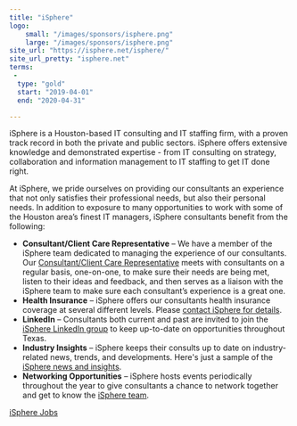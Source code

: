 ```yaml
---
title: "iSphere"
logo:
    small: "/images/sponsors/isphere.png"
    large: "/images/sponsors/isphere.png"
site_url: "https://isphere.net/isphere/"
site_url_pretty: "isphere.net"
terms:
 -
  type: "gold"
  start: "2019-04-01"
  end: "2020-04-31"

---
```


iSphere is a Houston-based IT consulting and IT staffing firm, with a proven track record in both the private and public sectors. iSphere offers extensive knowledge and demonstrated expertise - from IT consulting on strategy, collaboration and information management to IT staffing to get IT done right.
 
At iSphere, we pride ourselves on providing our consultants an experience that not only satisfies their professional needs, but also their personal needs. In addition to exposure to many opportunities to work with some of the Houston area’s finest IT managers, iSphere consultants benefit from the following:
 
 - **Consultant/Client Care Representative** – We have a member of the iSphere team dedicated to managing the experience of our consultants. Our [Consultant/Client Care Representative](https://isphere.net/isphere/about-us/our-team/brian-martin-consultant-client-care-representative/) meets with consultants on a regular basis, one-on-one, to make sure their needs are being met, listen to their ideas and feedback, and then serves as a liaison with the iSphere team to make sure each consultant’s experience is a great one. 
 - **Health Insurance** – iSphere offers our consultants health insurance coverage at several different levels. Please [contact iSphere for details](https://isphere.net/isphere/contact-us/).
 - **LinkedIn** – Consultants both current and past are invited to join the [iSphere LinkedIn group](https://www.linkedin.com/groups/2928712/) to keep up-to-date on opportunities throughout Texas.
 - **Industry Insights** – iSphere keeps their consults up to date on industry-related news, trends, and developments. Here's just a sample of the [iSphere news and insights](https://isphere.net/isphere/resources/news-insights/).
 - **Networking Opportunities** – iSphere hosts events periodically throughout the year to give consultants a chance to network together and get to know the [iSphere team](https://isphere.net/isphere/about-us/our-team/).

 [iSphere Jobs](https://isphere.net/isphere/isphere-jobs/)
